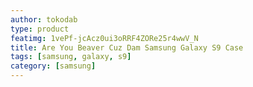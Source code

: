 ```yaml
---
author: tokodab
type: product
featimg: 1vePf-jcAcz0ui3oRRF4ZORe25r4wwV_N
title: Are You Beaver Cuz Dam Samsung Galaxy S9 Case
tags: [samsung, galaxy, s9]
category: [samsung]
---
```

